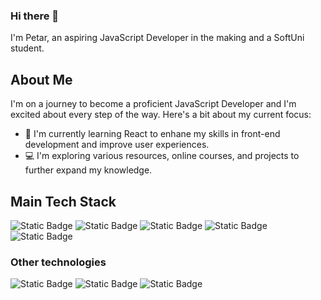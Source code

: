 ### Hi there 👋

I'm Petar, an aspiring JavaScript Developer in the making and a SoftUni student.

## About Me
I'm on a journey to become a proficient JavaScript Developer and I'm excited about every step of the way. Here's a bit about my current focus:

- 🌱 I'm currently learning React to enhane my skills in front-end development and improve user experiences.
- 💻 I'm exploring various resources, online courses, and projects to further expand my knowledge.

## Main Tech Stack

![Static Badge](https://img.shields.io/badge/-JavaScript-yellow?style=for-the-badge&logo=javascript&logoColor=white)
![Static Badge](https://img.shields.io/badge/-ReactJS-%2300c8ff?style=for-the-badge&logo=React&logoColor=white)
![Static Badge](https://img.shields.io/badge/-Node.js-green?style=for-the-badge&logo=node.js&logoColor=white)
![Static Badge](https://img.shields.io/badge/-Express-gray?style=for-the-badge&logo=Express&logoColor=white)
![Static Badge](https://img.shields.io/badge/-MongoDB-%2300aa1e?style=for-the-badge&logo=MongoDB&logoColor=white)

### Other technologies

![Static Badge](https://img.shields.io/badge/-HTML-red?style=flat-squaree&logo=html5&logoColor=white)
![Static Badge](https://img.shields.io/badge/-CSS-blue?style=flat-square&logo=css3&logoColor=white)
![Static Badge](https://img.shields.io/badge/-Bootstrap-%23872ffa?logo=Bootstrap&logoColor=white)
<!--
**PetarPetrov01/PetarPetrov01** is a ✨ _special_ ✨ repository because its `README.md` (this file) appears on your GitHub profile.

Here are some ideas to get you started:

- 🔭 I’m currently working on ...
- 🌱 I’m currently learning ...
- 👯 I’m looking to collaborate on ...
- 🤔 I’m looking for help with ...
- 💬 Ask me about ...
- 📫 How to reach me: ...
- 😄 Pronouns: ...
- ⚡ Fun fact: ...
-->
